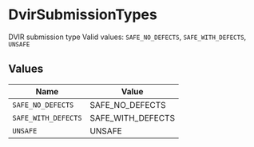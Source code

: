 # DvirSubmissionTypes

DVIR submission type  Valid values: `SAFE_NO_DEFECTS`, `SAFE_WITH_DEFECTS`, `UNSAFE`


## Values

| Name                | Value               |
| ------------------- | ------------------- |
| `SAFE_NO_DEFECTS`   | SAFE_NO_DEFECTS     |
| `SAFE_WITH_DEFECTS` | SAFE_WITH_DEFECTS   |
| `UNSAFE`            | UNSAFE              |